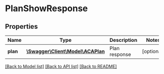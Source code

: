 # PlanShowResponse

## Properties
Name | Type | Description | Notes
------------ | ------------- | ------------- | -------------
**plan** | [**\Swagger\Client\Model\ACAPlan**](ACAPlan.md) | Plan response | [optional] 

[[Back to Model list]](../README.md#documentation-for-models) [[Back to API list]](../README.md#documentation-for-api-endpoints) [[Back to README]](../README.md)


